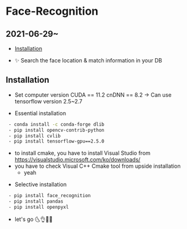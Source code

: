 # Face-Recognition

## 2021-06-29~
- [Installation](#Installation)

* ✨ Search the face location & match information in your DB

## Installation
* Set computer version
CUDA == 11.2
cnDNN == 8.2
-> Can use tensorflow version 2.5~2.7

* Essential installation
```sh
 - conda install -c conda-forge dlib
 - pip install opencv-contrib-python
 - pip install cvlib
 - pip install tensorflow-gpu==2.5.0
```
  * to install cmake, you have to install Visual Studio from https://visualstudio.microsoft.com/ko/downloads/
  * you have to check Visual C++ Cmake tool from upside installation
    * yeah
- Selective installation
```sh
 - pip install face_recognition
 - pip install pandas
 - pip install openpyxl
```

* let's go
🌜👌👨‍🎨 
